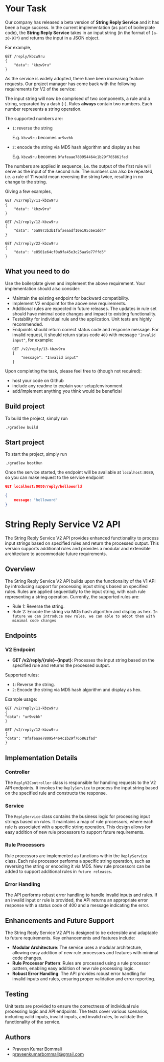 # Your Task
Our company has released a beta version of **String Reply Service** and it has been a huge success.
In the current implementation (as part of boilerplate code), the **String Reply Service** takes in an input string (in the format of `[a-z0-9]*`)
and returns the input in a JSON object.

For example,

```
GET /reply/kbzw9ru
{
    "data": "kbzw9ru"
}
```

As the service is widely adopted, there have been increasing feature requests.
Our project manager has come back with the following requirements for V2 of the service:

The input string will now be comprised of two components, a rule and a string, separated by a dash (-).
Rules **always** contain two numbers. Each number represents a string operation.

The supported numbers are:

- `1`: reverse the string

   E.g. `kbzw9ru` becomes `ur9wzbk`

- `2`: encode the string via MD5 hash algorithm and display as hex

   E.g. `kbzw9ru` becomes `0fafeaae780954464c1b29f765861fad`

The numbers are applied in sequence, i.e. the output of the first rule will
serve as the input of the second rule. The numbers can also be repeated,
i.e. a rule of 11 would mean reversing the string twice, resulting in no change to the string.

Giving a few examples,

```
GET /v2/reply/11-kbzw9ru
{
    "data": "kbzw9ru"
}
```
```
GET /v2/reply/12-kbzw9ru
{
    "data": "5a8973b3b1fafaeaadf10e195c6e1dd4"
}
```
```
GET /v2/reply/22-kbzw9ru
{
    "data": "e8501e64cf0a9fa45e3c25aa9e77ffd5"
}
```

## What you need to do
Use the boilerplate given and implement the above requirement.
Your implementation should also consider:

- Maintain the existing endpoint for backward compatibility.
- Implement V2 endpoint for the above new requirements.
- Additional rules are expected in future releases. The updates in rule set
should have minimal code changes and impact to existing functionality.
- Testability for individual rule and the application.
Unit tests are highly recommended.
- Endpoints should return correct status code and response message.
For invalid request, it should return status code `400`
with message `"Invalid input"`, for example:
   ```
   GET /v2/reply/13-kbzw9ru
   {
       "message": "Invalid input"
   }
   ```

Upon completing the task, please feel free to (though not required):

- host your code on Github
- include any readme to explain your setup/environment
- add/implement anything you think would be beneficial

## Build project

To build the project, simply run
```
./gradlew build
```

## Start project

To start the project, simply run
```
./gradlew bootRun
```

Once the service started, the endpoint will be available at `localhost:8080`, so you can make request to the service endpoint

```json
GET localhost:8080/reply/helloworld

{
    message: "helloword"
}
```

# String Reply Service V2 API

The String Reply Service V2 API provides enhanced functionality to process input strings based on specified rules and return the processed output. This version supports additional rules and provides a modular and extensible architecture to accommodate future requirements.

## Overview

The String Reply Service V2 API builds upon the functionality of the V1 API by introducing support for processing input strings based on specified rules. Rules are applied sequentially to the input string, with each rule representing a string operation. Currently, the supported rules are:

- Rule 1: Reverse the string.
- Rule 2: Encode the string via MD5 hash algorithm and display as hex.
`In future we can introduce new rules, we can able to adopt them with minimal code changes`

## Endpoints

### V2 Endpoint

- **GET /v2/reply/{rule}-{input}**: Processes the input string based on the specified rule and returns the processed output.

Supported rules:
- `1`: Reverse the string.
- `2`: Encode the string via MD5 hash algorithm and display as hex.

Example usage:
```
GET /v2/reply/11-kbzw9ru
{
"data": "ur9wzbk"
}

GET /v2/reply/12-kbzw9ru
{
"data": "0fafeaae780954464c1b29f765861fad"
}
```


## Implementation Details

### Controller

The `ReplyV2Controller` class is responsible for handling requests to the V2 API endpoints. It invokes the `ReplyService` to process the input string based on the specified rule and constructs the response.

### Service

The `ReplyService` class contains the business logic for processing input strings based on rules. It maintains a map of rule processors, where each rule is associated with a specific string operation. This design allows for easy addition of new rule processors to support future requirements.

### Rule Processors

Rule processors are implemented as functions within the `ReplyService` class. Each rule processor performs a specific string operation, such as reversing the string or encoding it via MD5. New rule processors can be added to support additional rules in `future releases`.

### Error Handling

The API performs robust error handling to handle invalid inputs and rules. If an invalid input or rule is provided, the API returns an appropriate error response with a status code of 400 and a message indicating the error.

## Enhancements and Future Support

The String Reply Service V2 API is designed to be extensible and adaptable to future requirements. Key enhancements and features include:

- **Modular Architecture**: The service uses a modular architecture, allowing easy addition of new rule processors and features with minimal code changes.
- **Rule Processor Pattern**: Rules are processed using a rule processor pattern, enabling easy addition of new rule processing logic.
- **Robust Error Handling**: The API provides robust error handling for invalid inputs and rules, ensuring proper validation and error reporting.

## Testing

Unit tests are provided to ensure the correctness of individual rule processing logic and API endpoints. The tests cover various scenarios, including valid inputs, invalid inputs, and invalid rules, to validate the functionality of the service.


## Authors

- Praveen Kumar Bommali
- praveenkumarbommali@gmail.com

